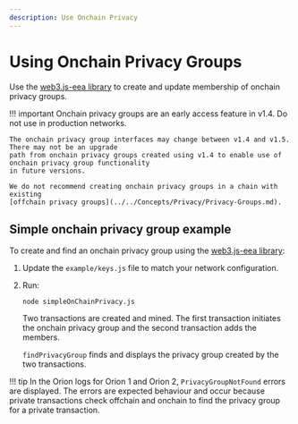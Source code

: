 ```yaml
---
description: Use Onchain Privacy
---
```


# Using Onchain Privacy Groups 

Use the [web3.js-eea library](https://github.com/PegaSysEng/web3js-eea) to create and update 
membership of onchain privacy groups. 

!!! important 
    Onchain privacy groups are an early access feature in v1.4. Do not use in production networks. 

    The onchain privacy group interfaces may change between v1.4 and v1.5. There may not be an upgrade 
    path from onchain privacy groups created using v1.4 to enable use of onchain privacy group functionality 
    in future versions. 

    We do not recommend creating onchain privacy groups in a chain with existing 
    [offchain privacy groups](../../Concepts/Privacy/Privacy-Groups.md). 
    
## Simple onchain privacy group example 

To create and find an onchain privacy group using the [web3.js-eea library](https://github.com/PegaSysEng/web3js-eea): 

1. Update the `example/keys.js` file to match your network configuration. 

2. Run: 

    ```
    node simpleOnChainPrivacy.js
    ```

    Two transactions are created and mined. The first transaction initiates the onchain privacy group
    and the second transaction adds the members. 

    `findPrivacyGroup` finds and displays the privacy group created by the two transactions. 

!!! tip 
    In the Orion logs for Orion 1 and Orion 2, `PrivacyGroupNotFound` errors are displayed. The errors 
    are expected behaviour and occur because private transactions check offchain and onchain to find
    the privacy group for a private transaction.
